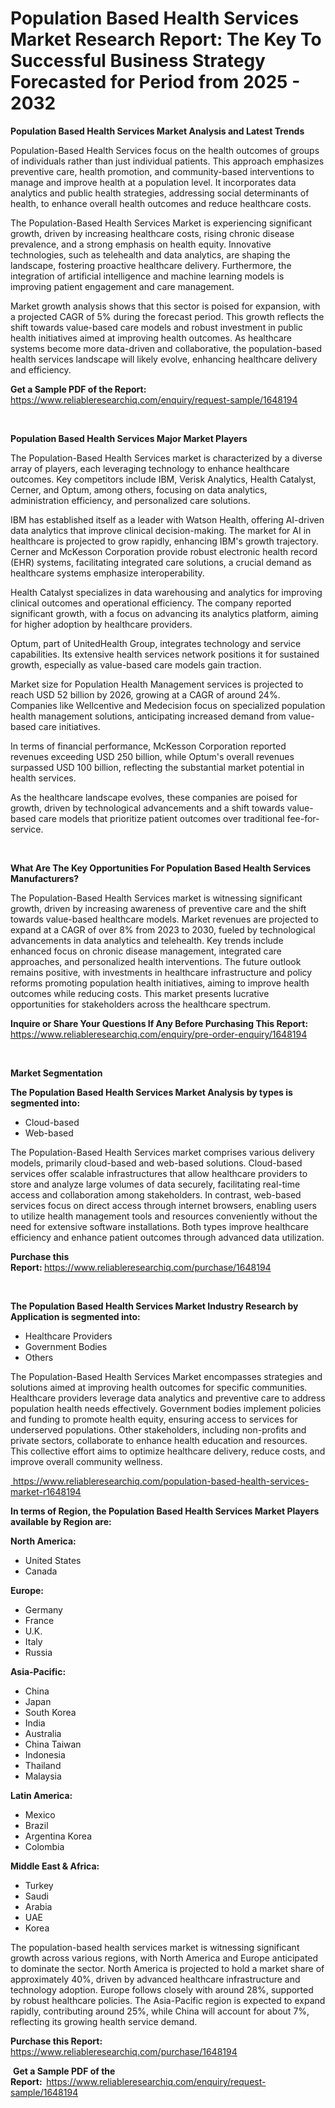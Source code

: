 <p><h1>Population Based Health Services Market Research Report: The Key To Successful Business Strategy Forecasted for Period from 2025 - 2032</h1></p><p><strong>Population Based Health Services Market Analysis and Latest Trends</strong></p>
<p><p>Population-Based Health Services focus on the health outcomes of groups of individuals rather than just individual patients. This approach emphasizes preventive care, health promotion, and community-based interventions to manage and improve health at a population level. It incorporates data analytics and public health strategies, addressing social determinants of health, to enhance overall health outcomes and reduce healthcare costs.</p><p>The Population-Based Health Services Market is experiencing significant growth, driven by increasing healthcare costs, rising chronic disease prevalence, and a strong emphasis on health equity. Innovative technologies, such as telehealth and data analytics, are shaping the landscape, fostering proactive healthcare delivery. Furthermore, the integration of artificial intelligence and machine learning models is improving patient engagement and care management.</p><p>Market growth analysis shows that this sector is poised for expansion, with a projected CAGR of 5% during the forecast period. This growth reflects the shift towards value-based care models and robust investment in public health initiatives aimed at improving health outcomes. As healthcare systems become more data-driven and collaborative, the population-based health services landscape will likely evolve, enhancing healthcare delivery and efficiency.</p></p>
<p><strong>Get a Sample PDF of the Report:&nbsp;</strong> <a href="https://www.reliableresearchiq.com/enquiry/request-sample/1648194?utm_campaign=2739&utm_medium=2&utm_source=Github&utm_content=ia&utm_term=13042025&utm_id=population-based-health-services">https://www.reliableresearchiq.com/enquiry/request-sample/1648194</a></p>
<p>&nbsp;</p>
<p><strong>Population Based Health Services Major Market Players</strong></p>
<p><p>The Population-Based Health Services market is characterized by a diverse array of players, each leveraging technology to enhance healthcare outcomes. Key competitors include IBM, Verisk Analytics, Health Catalyst, Cerner, and Optum, among others, focusing on data analytics, administration efficiency, and personalized care solutions.</p><p>IBM has established itself as a leader with Watson Health, offering AI-driven data analytics that improve clinical decision-making. The market for AI in healthcare is projected to grow rapidly, enhancing IBM's growth trajectory. Cerner and McKesson Corporation provide robust electronic health record (EHR) systems, facilitating integrated care solutions, a crucial demand as healthcare systems emphasize interoperability.</p><p>Health Catalyst specializes in data warehousing and analytics for improving clinical outcomes and operational efficiency. The company reported significant growth, with a focus on advancing its analytics platform, aiming for higher adoption by healthcare providers.</p><p>Optum, part of UnitedHealth Group, integrates technology and service capabilities. Its extensive health services network positions it for sustained growth, especially as value-based care models gain traction.</p><p>Market size for Population Health Management services is projected to reach USD 52 billion by 2026, growing at a CAGR of around 24%. Companies like Wellcentive and Medecision focus on specialized population health management solutions, anticipating increased demand from value-based care initiatives.</p><p>In terms of financial performance, McKesson Corporation reported revenues exceeding USD 250 billion, while Optum's overall revenues surpassed USD 100 billion, reflecting the substantial market potential in health services.</p><p>As the healthcare landscape evolves, these companies are poised for growth, driven by technological advancements and a shift towards value-based care models that prioritize patient outcomes over traditional fee-for-service.</p></p>
<p>&nbsp;</p>
<p><strong>What Are The Key Opportunities For Population Based Health Services Manufacturers?</strong></p>
<p><p>The Population-Based Health Services market is witnessing significant growth, driven by increasing awareness of preventive care and the shift towards value-based healthcare models. Market revenues are projected to expand at a CAGR of over 8% from 2023 to 2030, fueled by technological advancements in data analytics and telehealth. Key trends include enhanced focus on chronic disease management, integrated care approaches, and personalized health interventions. The future outlook remains positive, with investments in healthcare infrastructure and policy reforms promoting population health initiatives, aiming to improve health outcomes while reducing costs. This market presents lucrative opportunities for stakeholders across the healthcare spectrum.</p></p>
<p><strong>Inquire or Share Your Questions If Any Before Purchasing This Report:</strong> <a href="https://www.reliableresearchiq.com/enquiry/pre-order-enquiry/1648194?utm_campaign=2739&utm_medium=2&utm_source=Github&utm_content=ia&utm_term=13042025&utm_id=population-based-health-services">https://www.reliableresearchiq.com/enquiry/pre-order-enquiry/1648194</a></p>
<p>&nbsp;</p>
<p><strong>Market Segmentation</strong></p>
<p><strong>The Population Based Health Services Market Analysis by types is segmented into:</strong></p>
<p><ul><li>Cloud-based</li><li>Web-based</li></ul></p>
<p><p>The Population-Based Health Services market comprises various delivery models, primarily cloud-based and web-based solutions. Cloud-based services offer scalable infrastructures that allow healthcare providers to store and analyze large volumes of data securely, facilitating real-time access and collaboration among stakeholders. In contrast, web-based services focus on direct access through internet browsers, enabling users to utilize health management tools and resources conveniently without the need for extensive software installations. Both types improve healthcare efficiency and enhance patient outcomes through advanced data utilization.</p></p>
<p><strong>Purchase this Report:&nbsp;</strong><a href="https://www.reliableresearchiq.com/purchase/1648194?utm_campaign=2739&utm_medium=2&utm_source=Github&utm_content=ia&utm_term=13042025&utm_id=population-based-health-services">https://www.reliableresearchiq.com/purchase/1648194</a></p>
<p>&nbsp;</p>
<p><strong>The Population Based Health Services Market Industry Research by Application is segmented into:</strong></p>
<p><ul><li>Healthcare Providers</li><li>Government Bodies</li><li>Others</li></ul></p>
<p><p>The Population-Based Health Services Market encompasses strategies and solutions aimed at improving health outcomes for specific communities. Healthcare providers leverage data analytics and preventive care to address population health needs effectively. Government bodies implement policies and funding to promote health equity, ensuring access to services for underserved populations. Other stakeholders, including non-profits and private sectors, collaborate to enhance health education and resources. This collective effort aims to optimize healthcare delivery, reduce costs, and improve overall community wellness.</p></p>
<p><a href="https://www.reliableresearchiq.com/population-based-health-services-market-r1648194?utm_campaign=2739&utm_medium=2&utm_source=Github&utm_content=ia&utm_term=13042025&utm_id=population-based-health-services">&nbsp;https://www.reliableresearchiq.com/population-based-health-services-market-r1648194</a></p>
<p><strong>In terms of Region, the Population Based Health Services Market Players available by Region are:</strong></p>
<p>
    <p> <strong> North America: </strong>
        <ul>
            <li>United States</li>
            <li>Canada</li>
        </ul>
        </p> 
    <p> <strong> Europe: </strong>
        <ul>
            <li>Germany</li>
            <li>France</li>
            <li>U.K.</li>
            <li>Italy</li>
            <li>Russia</li>
        </ul>
        </p> 
    <p> <strong> Asia-Pacific: </strong>
        <ul>
            <li>China</li>
            <li>Japan</li>
            <li>South Korea</li>
            <li>India</li>
            <li>Australia</li>
            <li>China Taiwan</li>
            <li>Indonesia</li>
            <li>Thailand</li>
            <li>Malaysia</li>
        </ul>
        </p> 
    <p> <strong> Latin America: </strong>
        <ul>
            <li>Mexico</li>
            <li>Brazil</li>
            <li>Argentina Korea</li>
            <li>Colombia</li>
        </ul>
        </p> 
    <p> <strong> Middle East & Africa: </strong>
        <ul>
            <li>Turkey</li>
            <li>Saudi</li>
            <li>Arabia</li>
            <li>UAE</li>
            <li>Korea</li>
        </ul>
    </p>
    </p>
<p><p>The population-based health services market is witnessing significant growth across various regions, with North America and Europe anticipated to dominate the sector. North America is projected to hold a market share of approximately 40%, driven by advanced healthcare infrastructure and technology adoption. Europe follows closely with around 28%, supported by robust healthcare policies. The Asia-Pacific region is expected to expand rapidly, contributing around 25%, while China will account for about 7%, reflecting its growing health service demand.</p></p>
<p><strong>Purchase this Report: </strong><a href="https://www.reliableresearchiq.com/purchase/1648194?utm_campaign=2739&utm_medium=2&utm_source=Github&utm_content=ia&utm_term=13042025&utm_id=population-based-health-services">https://www.reliableresearchiq.com/purchase/1648194</a></p>
<p>&nbsp;<strong>Get a Sample PDF of the Report:&nbsp;&nbsp;</strong><a href="https://www.reliableresearchiq.com/enquiry/request-sample/1648194?utm_campaign=2739&utm_medium=2&utm_source=Github&utm_content=ia&utm_term=13042025&utm_id=population-based-health-services">https://www.reliableresearchiq.com/enquiry/request-sample/1648194</a></p>
<p><strong></strong></p>
<p><p></p><p></p><p></p></p>
